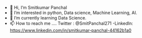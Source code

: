 - 👋 Hi, I’m Smitkumar Panchal
- 👀 I’m interested in python, Data science, Machine Learning, AI.
- 🌱 I’m currently learning Data Science.
- 📫 How to reach me .... 
                          Twitter : @SmitPanchal271
                          -LinkedIn: https://www.linkedin.com/in/smitkumar-panchal-44162b1a0

<!---
Smit271/Smit271 is a ✨ special ✨ repository because its `README.md` (this file) appears on your GitHub profile.
You can click the Preview link to take a look at your changes.
--->
